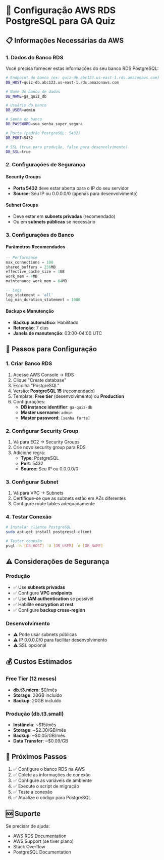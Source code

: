 # 🚀 **Configuração AWS RDS PostgreSQL para GA Quiz**

## **📋 Informações Necessárias da AWS**

### **1. Dados do Banco RDS**
Você precisa fornecer estas informações do seu banco RDS PostgreSQL:

```bash
# Endpoint do banco (ex: quiz-db.abc123.us-east-1.rds.amazonaws.com)
DB_HOST=quiz-db.abc123.us-east-1.rds.amazonaws.com

# Nome do banco de dados
DB_NAME=ga_quiz_db

# Usuário do banco
DB_USER=admin

# Senha do banco
DB_PASSWORD=sua_senha_super_segura

# Porta (padrão PostgreSQL: 5432)
DB_PORT=5432

# SSL (true para produção, false para desenvolvimento)
DB_SSL=true
```

### **2. Configurações de Segurança**

#### **Security Groups**
- **Porta 5432** deve estar aberta para o IP do seu servidor
- **Source**: Seu IP ou 0.0.0.0/0 (apenas para desenvolvimento)

#### **Subnet Groups**
- Deve estar em **subnets privadas** (recomendado)
- Ou em **subnets públicas** se necessário

### **3. Configurações do Banco**

#### **Parâmetros Recomendados**
```sql
-- Performance
max_connections = 100
shared_buffers = 256MB
effective_cache_size = 1GB
work_mem = 4MB
maintenance_work_mem = 64MB

-- Logs
log_statement = 'all'
log_min_duration_statement = 1000
```

#### **Backup e Manutenção**
- **Backup automático**: Habilitado
- **Retenção**: 7 dias
- **Janela de manutenção**: 03:00-04:00 UTC

## **🔧 Passos para Configuração**

### **1. Criar Banco RDS**
1. Acesse AWS Console → RDS
2. Clique "Create database"
3. Escolha "PostgreSQL"
4. Versão: **PostgreSQL 15** (recomendado)
5. Template: **Free tier** (desenvolvimento) ou **Production**
6. Configurações:
   - **DB instance identifier**: `ga-quiz-db`
   - **Master username**: `admin`
   - **Master password**: `[senha forte]`

### **2. Configurar Security Group**
1. Vá para EC2 → Security Groups
2. Crie novo security group para RDS
3. Adicione regra:
   - **Type**: PostgreSQL
   - **Port**: 5432
   - **Source**: Seu IP ou 0.0.0.0/0

### **3. Configurar Subnet**
1. Vá para VPC → Subnets
2. Certifique-se que as subnets estão em AZs diferentes
3. Configure route tables adequadamente

### **4. Testar Conexão**
```bash
# Instalar cliente PostgreSQL
sudo apt-get install postgresql-client

# Testar conexão
psql -h [DB_HOST] -U [DB_USER] -d [DB_NAME]
```

## **⚠️ Considerações de Segurança**

### **Produção**
- ✅ Use **subnets privadas**
- ✅ Configure **VPC endpoints**
- ✅ Use **IAM authentication** se possível
- ✅ Habilite **encryption at rest**
- ✅ Configure **backup cross-region**

### **Desenvolvimento**
- ⚠️ Pode usar subnets públicas
- ⚠️ IP 0.0.0.0/0 para facilitar desenvolvimento
- ⚠️ SSL opcional

## **💰 Custos Estimados**

### **Free Tier (12 meses)**
- **db.t3.micro**: $0/mês
- **Storage**: 20GB incluído
- **Backup**: 20GB incluído

### **Produção (db.t3.small)**
- **Instância**: ~$15/mês
- **Storage**: ~$2.30/GB/mês
- **Backup**: ~$0.05/GB/mês
- **Data Transfer**: ~$0.09/GB

## **📱 Próximos Passos**

1. ✅ Configure o banco RDS na AWS
2. ✅ Colete as informações de conexão
3. ✅ Configure as variáveis de ambiente
4. ✅ Execute o script de migração
5. ✅ Teste a conexão
6. ✅ Atualize o código para PostgreSQL

## **🆘 Suporte**

Se precisar de ajuda:
- AWS RDS Documentation
- AWS Support (se tiver plano)
- Stack Overflow
- PostgreSQL Documentation
